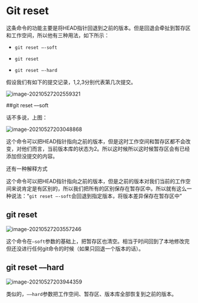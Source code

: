 # Git reset

这条命令的功能主要是将HEAD指针回退到之前的版本。但是回退会牵扯到暂存区和工作空间，所以他有三种用法，如下所示：

- `git reset –-soft`

- `git reset`
- `git reset –-hard`

假设我们有如下的提交记录，1,2,3分别代表第几次提交。

![image-20210527202559321](https://gitee.com/mw515031/image/raw/master/image/image-20210527202559321.png)

##git reset ––soft

话不多说，上图：

![image-20210527203048868](https://gitee.com/mw515031/image/raw/master/image/image-20210527203048868.png)

这个命令可以把HEAD指针指向之前的版本，但是这时工作空间和暂存区都不会改变，对他们而言，当前版本库的状态为2。所以这时候所以这时候暂存区会有已经添加但没提交的内容。

还有一种解释方式

这个命令可以把HEAD指针指向之前的版本，但是之前的版本对我们当前的工作空间来说肯定是有区别的，所以我们把所有的区别保存在暂存区中。所以就有这么一种说法：“`git reset –-soft`会回退到指定版本，将版本差异保存在暂存区中”

## git reset

![image-20210527203557246](https://gitee.com/mw515031/image/raw/master/image/image-20210527203557246.png)

这个命令在`–soft`参数的基础上，把暂存区也清空。相当于时间回到了本地修改完但还没进行任何git命令的时候（如果只回退一个版本的话）。

## git reset ––hard

![image-20210527203944359](https://gitee.com/mw515031/image/raw/master/image/image-20210527203944359.png)

类似的，`––hard`参数把工作空间、暂存区、版本库全部恢复到之前的版本。







